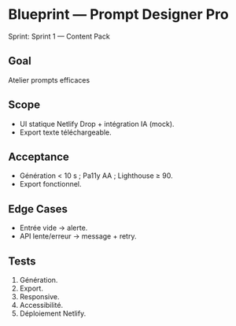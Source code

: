 # Blueprint — Prompt Designer Pro
Sprint: Sprint 1 — Content Pack

## Goal
Atelier prompts efficaces

## Scope
- UI statique Netlify Drop + intégration IA (mock).
- Export texte téléchargeable.

## Acceptance
- Génération < 10 s ; Pa11y AA ; Lighthouse ≥ 90.
- Export fonctionnel.

## Edge Cases
- Entrée vide → alerte.
- API lente/erreur → message + retry.

## Tests
1) Génération.
2) Export.
3) Responsive.
4) Accessibilité.
5) Déploiement Netlify.
